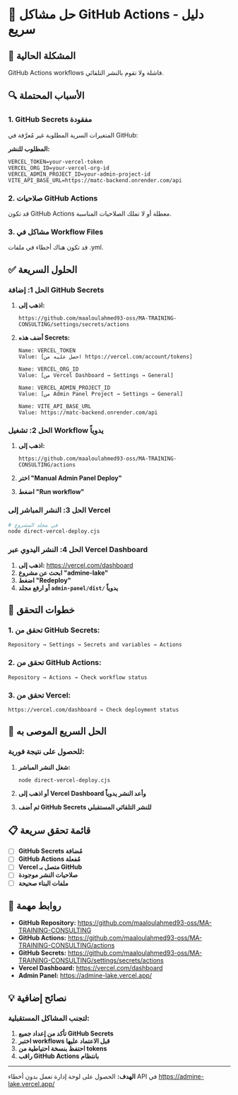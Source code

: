 # 🔧 حل مشاكل GitHub Actions - دليل سريع

## 🚨 المشكلة الحالية

GitHub Actions workflows فاشلة ولا تقوم بالنشر التلقائي.

## 🔍 الأسباب المحتملة

### **1. GitHub Secrets مفقودة**
المتغيرات السرية المطلوبة غير مُعرَّفة في GitHub:

**المطلوب للنشر:**
```
VERCEL_TOKEN=your-vercel-token
VERCEL_ORG_ID=your-vercel-org-id  
VERCEL_ADMIN_PROJECT_ID=your-admin-project-id
VITE_API_BASE_URL=https://matc-backend.onrender.com/api
```

### **2. صلاحيات GitHub Actions**
قد تكون GitHub Actions معطلة أو لا تملك الصلاحيات المناسبة.

### **3. مشاكل في Workflow Files**
قد تكون هناك أخطاء في ملفات .yml.

## ✅ الحلول السريعة

### **الحل 1: إضافة GitHub Secrets**

1. **اذهب إلى:**
   ```
   https://github.com/maaloulahmed93-oss/MA-TRAINING-CONSULTING/settings/secrets/actions
   ```

2. **أضف هذه Secrets:**
   ```
   Name: VERCEL_TOKEN
   Value: [احصل عليه من https://vercel.com/account/tokens]
   
   Name: VERCEL_ORG_ID  
   Value: [من Vercel Dashboard → Settings → General]
   
   Name: VERCEL_ADMIN_PROJECT_ID
   Value: [من Admin Panel Project → Settings → General]
   
   Name: VITE_API_BASE_URL
   Value: https://matc-backend.onrender.com/api
   ```

### **الحل 2: تشغيل Workflow يدوياً**

1. **اذهب إلى:**
   ```
   https://github.com/maaloulahmed93-oss/MA-TRAINING-CONSULTING/actions
   ```

2. **اختر "Manual Admin Panel Deploy"**

3. **اضغط "Run workflow"**

### **الحل 3: النشر المباشر إلى Vercel**

```bash
# في مجلد المشروع
node direct-vercel-deploy.cjs
```

### **الحل 4: النشر اليدوي عبر Vercel Dashboard**

1. **اذهب إلى:** https://vercel.com/dashboard
2. **ابحث عن مشروع "admine-lake"**
3. **اضغط "Redeploy"**
4. **أو ارفع مجلد `admin-panel/dist/` يدوياً**

## 🎯 خطوات التحقق

### **1. تحقق من GitHub Secrets:**
```
Repository → Settings → Secrets and variables → Actions
```

### **2. تحقق من GitHub Actions:**
```
Repository → Actions → Check workflow status
```

### **3. تحقق من Vercel:**
```
https://vercel.com/dashboard → Check deployment status
```

## 🚀 الحل السريع الموصى به

### **للحصول على نتيجة فورية:**

1. **شغل النشر المباشر:**
   ```bash
   node direct-vercel-deploy.cjs
   ```

2. **أو اذهب إلى Vercel Dashboard وأعد النشر يدوياً**

3. **ثم أضف GitHub Secrets للنشر التلقائي المستقبلي**

## 📋 قائمة تحقق سريعة

- [ ] **GitHub Secrets مُضافة**
- [ ] **GitHub Actions مُفعلة**  
- [ ] **Vercel متصل بـ GitHub**
- [ ] **صلاحيات النشر موجودة**
- [ ] **ملفات البناء صحيحة**

## 🔗 روابط مهمة

- **GitHub Repository:** https://github.com/maaloulahmed93-oss/MA-TRAINING-CONSULTING
- **GitHub Actions:** https://github.com/maaloulahmed93-oss/MA-TRAINING-CONSULTING/actions
- **GitHub Secrets:** https://github.com/maaloulahmed93-oss/MA-TRAINING-CONSULTING/settings/secrets/actions
- **Vercel Dashboard:** https://vercel.com/dashboard
- **Admin Panel:** https://admine-lake.vercel.app/

## 💡 نصائح إضافية

### **لتجنب المشاكل المستقبلية:**
1. **تأكد من إعداد جميع GitHub Secrets**
2. **اختبر workflows قبل الاعتماد عليها**
3. **احتفظ بنسخة احتياطية من tokens**
4. **راقب GitHub Actions بانتظام**

---

**الهدف:** الحصول على لوحة إدارة تعمل بدون أخطاء API في https://admine-lake.vercel.app/
